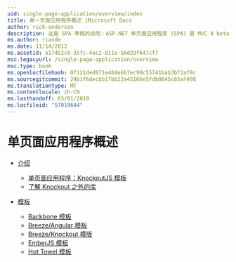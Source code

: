```yaml
---
uid: single-page-application/overview/index
title: 单一页面应用程序概述 |Microsoft Docs
author: rick-anderson
description: 这是 SPA 草稿的说明：ASP.NET 单页面应用程序 (SPA) 是 MVC 4 beta preview 中的新功能。 它提供了更好地端到端 e...
ms.author: riande
ms.date: 11/14/2012
ms.assetid: a17452c8-35fc-4ac2-811e-16d29f647cf7
msc.legacyurl: /single-page-application/overview
msc.type: book
ms.openlocfilehash: 0f121ded971e404e6b7ec90c55741bab3bf2af8c
ms.sourcegitcommit: 24b1f6decbb17bb22a45166e5fdb0845c65af498
ms.translationtype: MT
ms.contentlocale: zh-CN
ms.lasthandoff: 03/01/2019
ms.locfileid: "57019644"
---
```

<a name="single-page-application-overview"></a>单页面应用程序概述
====================
- [介绍](introduction/index.md)

    - [单页面应用程序：KnockoutJS 模板](introduction/knockoutjs-template.md)
    - [了解 Knockout 之外的库](introduction/other-libraries.md)
- [模板](templates/index.md)

    - [Backbone 模板](templates/backbonejs-template.md)
    - [Breeze/Angular 模板](templates/breezeangular-template.md)
    - [Breeze/Knockout 模版](templates/breezeknockout-template.md)
    - [EmberJS 模板](templates/emberjs-template.md)
    - [Hot Towel 模板](templates/hottowel-template.md)
